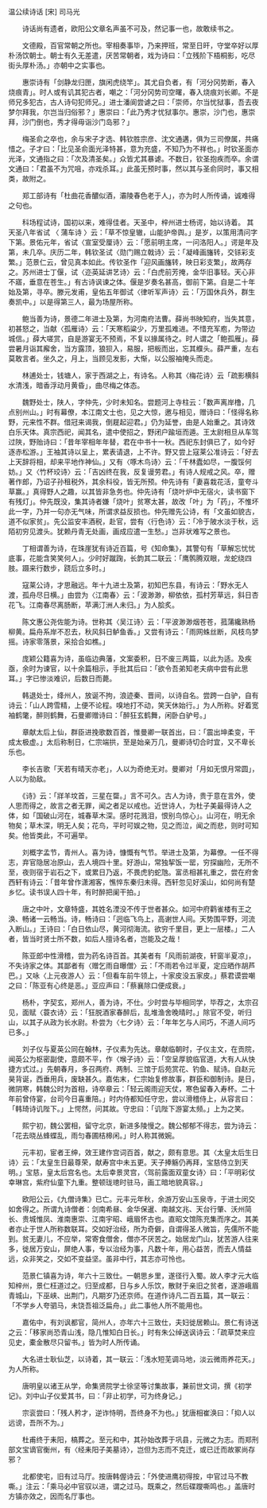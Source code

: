 温公续诗话 [宋] 司马光 　




　　诗话尚有遗者，欧阳公文章名声虽不可及，然记事一也，故敢续书之。 

　　文德殿，百官常朝之所也。宰相奏事毕，乃来押班，常至日旰，守堂卒好以厚朴汤饮朝士。朝士有久无差遣，厌苦常朝者，戏为诗曰：「立残阶下梧桐影，吃尽街头厚朴汤。」亦朝中之实事也。 

　　惠崇诗有「剑静龙归匣，旗闲虎绕竿」。其尤自负者，有「河分冈势断，春入烧痕青」。时人或有讥其犯古者，嘲之：「河分冈势司空曙，春入烧痕刘长卿。不是师兄多犯古，古人诗句犯师兄。」进士潘阆尝谑之曰：「崇师，尔当忧狱事，吾去夜梦尔拜我，尔岂当归俗邪？」惠崇曰：「此乃秀才忧狱事尔。惠崇，沙门也，惠崇拜，沙门倒也，秀才得毋诣沙门岛邪？」 

　　梅圣俞之卒也，余与宋子才选、韩钦胜宗彦、沈文通遘，俱为三司僚属，共痛惜之。子才曰：「比见圣俞面光泽特甚，意为充盛，不知乃为不祥也。」时钦圣面亦光泽，文通指之曰：「次及清圣矣。」众皆尤其暴谑。不数日，钦圣抱疾而卒。余谓文通曰：「君虽不为咒咀，亦戏杀耳。」此虽无预时事，然以其与圣俞同时，事又相类，故附之。 

　　郑工部诗有「杜曲花香醲似酒，灞陵春色老于人」，亦为时人所传诵，诚难得之句也。 

　　科场程试诗，国初以来，难得佳者。天圣中，梓州进士杨谔，始以诗着。 其天圣八年省试 〈 蒲车诗 〉云：「草不惊皇辙，山能护帝舆。」是岁，以策用清问字下第。景佑元年，省试〈宣室受厘诗〉云：「愿前明主席，一问洛阳人。」谔是年及第，未几卒。庆历二年，韩钦圣试〈勋门赐立戟诗〉云：「凝峰画旛转，交铩彩支繁。」范景仁云，曾见真本如此。传钦圣作「迎风画旛转，映日彩支繁」，故两存之。苏州进士丁偃，试〈迩英延讲艺诗〉云：「白虎前芳掩，金华旧事轻。天心非不寤，垂意在苍生。」有古诗讽谏之体。偃是岁奏名甚高，御前下第。自是二十年始及第，寻卒。滕元发甫，皇佑五年御试〈律听军声诗〉云：「万国休兵外，群生奏凯中。」以是得第三人，最为场屋所称。 

　　鲍当善为诗，景德二年进士及第，为河南府法曹。薛尚书映知府，当失其意，初甚怒之，当献〈孤雁诗〉云：「天寒稻粱少，万里孤难进。不惜充军庖，为带边城信。」薛大嗟赏，自是游宴无不预焉，不复以掾属待之。时人谓之「鲍孤雁」。薛尝暑月诣其廨舍，当方露顶，狼狈入，易服，把板而出，忘其纀头。薛严重，左右莫敢言者。坐久之，月上，当顾见发影，大惭，以公服袖掩头而走。 

　　林逋处士，钱塘人，家于西湖之上，有诗名。人称其〈梅花诗〉云「疏影横斜水清浅，暗香浮动月黄昏」，曲尽梅之体态。 

　　魏野处士，陕人，字仲先，少时未知名。尝题河上寺柱云：「数声离岸橹，几点别州山。」时有幕僚，本江南文士也，见之大惊，邀与相见，赠诗曰：「怪得名称野，元来性不群。借冠来谒我，倒屣起迎君。」仍为延誉，由是人始重之。其诗效白乐天体。真宗西祀，闻其名，遣中使招之，野闭户踰垣而遁。王太尉相旦从车驾过陜，野贻诗曰：「昔年宰相年年替，君在中书十一秋。西祀东封俱已了，如今好逐赤松游。」王袖其诗以呈上，累表请退，上不许。野又尝上寇莱公准诗云：「好去上天辞将相，却来平地作神仙。」又有〈啄木鸟诗〉云：「千林蠹如尽，一腹馁何妨。」又〈竹杯珓诗〉云：「吉凶终在我，反复谩劳君。」有诗人规戒之风。卒，赠著作郎，乃诏子孙租税外，其余科役，皆无所预。仲先诗有「妻喜栽花活，童夸斗草赢。」真得野人之趣，以其皆非急务也。仲先诗有「烧叶炉中无宿火，读书窗下有残灯」。仲先既没，集其诗者嫌「烧叶」贫寒太甚，故改「叶」为「药」，不惟坏此一字，乃并一句亦无气味，所谓求益反损也。仲先赠先公诗，有「文虽如貌古，道不似家贫」。先公监安丰酒税，赴官，尝有〈行色诗〉云：「冷于陂水淡于秋，远陌初穷见渡头。犹赖丹青无处画，画成应遣一生愁。」岂非状难写之景也。 

　　丁相谓善为诗，在珠崖犹有诗近百篇，号《知命集》，其警句有「草解忘忧忧底事，花能含笑笑何人」。少时好蹴踘，长韵其二联云：「鹰鹘腾双眼，龙蛇绕四肢。蹑来行数步，跷后立多时。」 

　　寇莱公诗，才思融远。年十九进士及第，初知巴东县，有诗云：「野水无人渡，孤舟尽日横。」由尝为〈江南春〉云：「波渺渺，柳依依，孤村芳草远，斜日杏花飞。江南春尽离肠断，苹满汀洲人未归。」为人脍炙。 

　　陈文惠公尧佐能为诗。世称其〈吴江诗〉云：「平波渺渺烟苍苍，菰蒲纔熟杨柳黄。扁舟系岸不忍去，秋风斜日鲈鱼香。」又尝有诗云：「雨网蛛丝断，风枝鸟梦摇。诗家零落景，采拾合如樵。」 

　　庞颖公籍喜为诗，虽临边典藩，文案委积，日不废三两篇，以此为适。及疾亟，余时为谏官，以十余篇相示，手批其后曰：「欲令吾弟知老夫病中尝有此思耳。」字已惨淡难识，后数日而薨。 

　　韩退处士，绛州人，放诞不拘，浪迹秦、晋间，以诗自名。尝跨一白驴，自有诗云：「山人跨雪精，上便不论程。嗅地打不动，笑天休始行。」为人所称。好着宽袖鹤氅，醉则鹤舞，石曼卿赠诗曰：「醉狂玄鹤舞，闲卧白驴号。」 

　　章献太后上仙，群臣进挽歌数百首，惟曼卿一联首出，曰：「震出坤柔变，干成太极虚。」太后称制日，仁宗端拱，至是始亲万几，曼卿诗切合时宜，又不卑长乐也。 

　　李长吉歌「天若有晴天亦老」，人以为奇绝无对。曼卿对「月如无恨月常圆」，人以为勍敌。 

　　《诗》云：「牂羊坟首，三星在罶。」言不可久。古人为诗，贵于意在言外，使人思而得之，故言之者无罪，闻之者足以戒也。近世诗人，为杜子美最得诗人之体，如「国破山河在，城春草木深。感时花溅泪，恨别鸟惊心」。山河在，明无余物矣；草木深，明无人矣；花鸟，平时可娱之物，见之而泣，闻之而悲，则时可知矣。他皆类此，不可遍举。 

　　刘概字孟节，青州人。喜为诗，慷慨有气节。举进士及第，为幕僚。一任不得志，弃官隐居冶原山，去人境四十里。好游山，常独挈饭一罂，穷探幽险，无所不至，夜则宿于岩石之下，或累日乃返，不畏虎豹蛇虺。富丞相甚礼重之，尝在府舍西轩有诗云：「昔年曾作潇湘客，憔悴东秦归未得。西轩忽见好溪山，如何尚有楚乡忆。读书误人四十年，有时醉把阑干拍。」 

　　唐之中叶，文章特盛，其姓名湮没不传于世者甚众。如河中府鹳雀楼有王之涣、畅诸一云畅当。诗，畅诗曰：「迥临飞鸟上，高谢世人间。天势围平野，河流入断山。」王诗曰：「白日依山尽，黄河彻海流。欲穷千里目，更上一层楼。」二人者，皆当时贤士所不数，如后人擅诗名者，岂能及之哉！ 

　　陈亚郎中性滑稽，尝为药名诗百首。其美者有「风雨前湖夜，轩窗半夏凉」，不失诗家之体。其鄙者有〈赠乞雨自曝僧〉云：「不雨若令过半夏，定应晒作胡芦巴。」又咏〈上元夜游人〉云：「但看车前牛领上，十家皮没五家皮。」蔡君谟尝嘲之曰：「陈亚有心终是恶。」亚应声曰：「蔡襄除口便成衰。」 

　　杨朴，字契玄，郑州人，善为诗，不仕。少时尝与毕相同学，毕荐之，太宗召见，面赋〈蓑衣诗〉云：「狂脱酒家春醉后，乱堆渔舍晚晴时。」除官不受，听归山，以其子从政为长水尉。朴尝为〈七夕诗〉云：「年年乞与人间巧，不道人间巧已多。」 

　　刘子仪与夏英公同在翰林，子仪素为先达。章献临朝时，子仪主文，在贡院，闻英公为枢密副使，意颇不平，作〈堠子诗〉云：「空呈厚貌临官道，大有人从快捷方式过。」先朝春月，多召两府、两制、三馆于后苑赏花、钓鱼、赋诗。自赵元昊背诞，西垂用兵，废缺甚久。嘉佑末，仁宗始复修故事，群臣和御制诗。是日，微阴寒，韩魏公时为首相，诗卒章云：「轻云阁雨迎天仗，寒色留春入寿杯。二十年前曾侍宴，台司今日喜重陪。」时内侍都知任守忠，尝以滑稽侍上，从容言曰：「韩琦诗讥陛下。」上愕然，问其故。守忠曰：「讥陛下游宴太频。」上为之笑。 

　　熙宁初，魏公罢相，留守北京，新进多陵慢之。魏公郁郁不得志，尝为诗云：「花去晓丛蜂蝶乱，雨匀春圃桔槔闲。」时人称其微婉。 

　　元丰初，宦者王绅，效王建作宫词百首，献之，颇有意思。其〈太皇太后生日诗〉云：「太皇生日最尊荣，献寿宫中未五更。天子捧觞仍再拜，宝慈侍立到天明。」宝慈，皇太后宫名也。太后幸景灵宫，〈驾前露面双童女诗〉曰：「平明彩仗幸琳宫，紫府仙童下九重。整顿珑璁时驻马，画工暗地貌真容。」 

　　欧阳公云，《九僧诗集》已亡。元丰元年秋，余游万安山玉泉寺，于进士闵交如舍得之。所谓九诗僧者：剑南希昼、金华保暹、南越文兆、天台行肇、沃州简长、贵城惟凤、淮南惠崇、江南宇昭、峨眉怀古也。直昭文馆陈充集而序之。其美者亦止于世人所称数联耳。交如好治经，所为奇僻，自谓得圣人微旨，先儒所不能到。贫无妻儿，不应举，常寄食僧舍，僧亦不厌苦之。始居龙门山，犹苦游人往来多，徙居万安山，屏绝人事，专以治经为事，凡数十年，用心益苦，而去人情益远，众非笑之，交如不变益坚。虽非中行，其志亦可怜也。 

　　范景仁镇喜为诗，年六十三致仕。一朝思乡里，遂径行入蜀。故人李才元大临知梓州，景仁枉道过之。归至成都，日与乡人乐饮，散财于亲旧之贫者，遂游峨眉青城山，下巫峡、出荆门，凡期岁乃还京师。在道作诗凡二百五篇，其一联云：「不学乡人夸驷马，未饶吾祖泛扁舟。」此二事他人所不能用也。 

　　嘉佑中，有刘讽都官，简州人，亦年六十三致仕，夫妇徙居赖山。景仁有诗送之云：「移家尚恐青山浅，隐几惟知白日长。」时有朱公绰送讽诗云：「疏草焚来应见史，橐金散尽只留书。」皆为时人所传诵。 

　　大名进士耿仙芝，以诗着，其一联云：「浅水短芜调马地，淡云微雨养花天。」为人所称。 

　　唐明皇以诸王从学，命集贤院学士徐坚等讨集故事，兼前世文词，撰《初学记》。刘中山子仪爱其书，曰：「非止初学，可为终身记。」 

　　宗衮尝曰：「残人矜才，逆诈恃明，吾终身不为也。」犹唐相崔涣曰：「抑人以远谤，吾所不为。」 

　　杜甫终于耒阳，槁葬之。至元和中，其孙始改葬于巩县，元微之为志。而郑刑部文宝谪官衡州，有〈经耒阳子美墓诗〉，岂但为志而不克迁，或已迁而故冢尚存邪？ 

　　北都使宅，旧有过马厅。按唐韩偓诗云：「外使进鹰初得按，中官过马不教嘶。」注云：「乘马必中官驭以进，谓之过马。既乘之，然后碟躞嘶鸣也。」盖唐时方镇亦效之，因而名厅事也。

